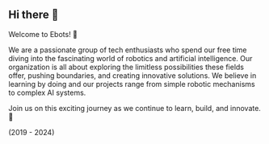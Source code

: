 ## Hi there 👋

Welcome to Ebots! 🤖

We are a passionate group of tech enthusiasts who spend our free time diving into the fascinating world of robotics and artificial intelligence. Our organization is all about exploring the limitless possibilities these fields offer, pushing boundaries, and creating innovative solutions. We believe in learning by doing and our projects range from simple robotic mechanisms to complex AI systems. 

Join us on this exciting journey as we continue to learn, build, and innovate. 🚀

(2019 - 2024)
